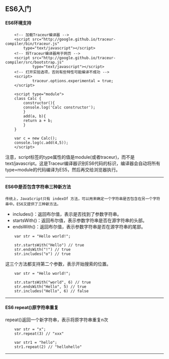 ##  ES6入门

####    ES6环境支持 
  
```
    <!-- 加载Traceur编译器 -->
    <script src="http://google.github.io/traceur-compiler/bin/traceur.js"
        type="text/javascript"></script>
    <!-- 将Traceur编译器用于网页 -->
    <script src="http://google.github.io/traceur-compiler/src/bootstrap.js"
            type="text/javascript"></script>
    <!-- 打开实验选项，否则有些特性可能编译不成功 -->
    <script>
            traceur.options.experimental = true;
    </script>
    
    <script type="module">
    class Calc {
        constructor(){
        console.log('Calc constructor');
        }
        add(a, b){
        return a + b;
        }
    }
    
    var c = new Calc();
    console.log(c.add(4,5));
    </script>
```

注意，script标签的type属性的值是module(或者traceur)，而不是text/javascript。这是Traceur编译器识别ES6代码的标识，编译器会自动将所有type=module的代码编译为ES5，然后再交给浏览器执行。    

---

####    ES6中是否包含字符串三种新方法
    传统上，JavaScript只有 indexOf 方法，可以用来确定一个字符串是否包含在另一个字符串中。ES6又提供了三种新方法。  
      
+ includes()：返回布尔值，表示是否找到了参数字符串。
+ startsWith()：返回布尔值，表示参数字符串是否在源字符串的头部。
+ endsWith()：返回布尔值，表示参数字符串是否在源字符串的尾部。  
  
```
    var str = "Hello world!";
 
    str.startsWith("Hello") // true
    str.endsWith("!") // true
    str.includes("o") // true
```

这三个方法都支持第二个参数，表示开始搜索的位置。
```
    var str = "Hello world!";
    
    str.startsWith("world", 6) // true
    str.endsWith("Hello", 5) // true
    str.includes("Hello", 6) // false    
```

---

####    ES6 repeat()原字符串重复    
repeat()返回一个新字符串，表示将原字符串重复n次
```
    var str = "x";
    str.repeat(3) // "xxx"
    
    var str1 = "hello";
    str1.repeat(2) // "hellohello"
```

---

    